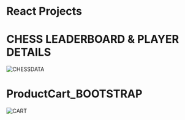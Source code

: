 # React Projects


# CHESS LEADERBOARD & PLAYER DETAILS
![CHESSDATA](https://user-images.githubusercontent.com/78648366/216847437-a920acfb-1db2-402d-8952-6483869993c6.gif)

# ProductCart_BOOTSTRAP
![CART](https://user-images.githubusercontent.com/78648366/216846842-978bcaab-9afc-4587-aa3a-a336492a140b.gif)
